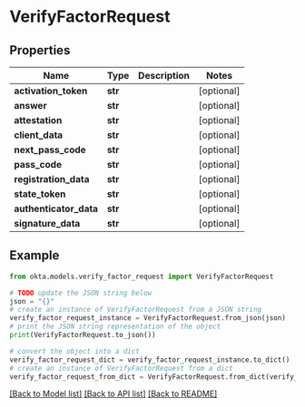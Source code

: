 # VerifyFactorRequest


## Properties

Name | Type | Description | Notes
------------ | ------------- | ------------- | -------------
**activation_token** | **str** |  | [optional] 
**answer** | **str** |  | [optional] 
**attestation** | **str** |  | [optional] 
**client_data** | **str** |  | [optional] 
**next_pass_code** | **str** |  | [optional] 
**pass_code** | **str** |  | [optional] 
**registration_data** | **str** |  | [optional] 
**state_token** | **str** |  | [optional] 
**authenticator_data** | **str** |  | [optional] 
**signature_data** | **str** |  | [optional] 

## Example

```python
from okta.models.verify_factor_request import VerifyFactorRequest

# TODO update the JSON string below
json = "{}"
# create an instance of VerifyFactorRequest from a JSON string
verify_factor_request_instance = VerifyFactorRequest.from_json(json)
# print the JSON string representation of the object
print(VerifyFactorRequest.to_json())

# convert the object into a dict
verify_factor_request_dict = verify_factor_request_instance.to_dict()
# create an instance of VerifyFactorRequest from a dict
verify_factor_request_from_dict = VerifyFactorRequest.from_dict(verify_factor_request_dict)
```
[[Back to Model list]](../README.md#documentation-for-models) [[Back to API list]](../README.md#documentation-for-api-endpoints) [[Back to README]](../README.md)


